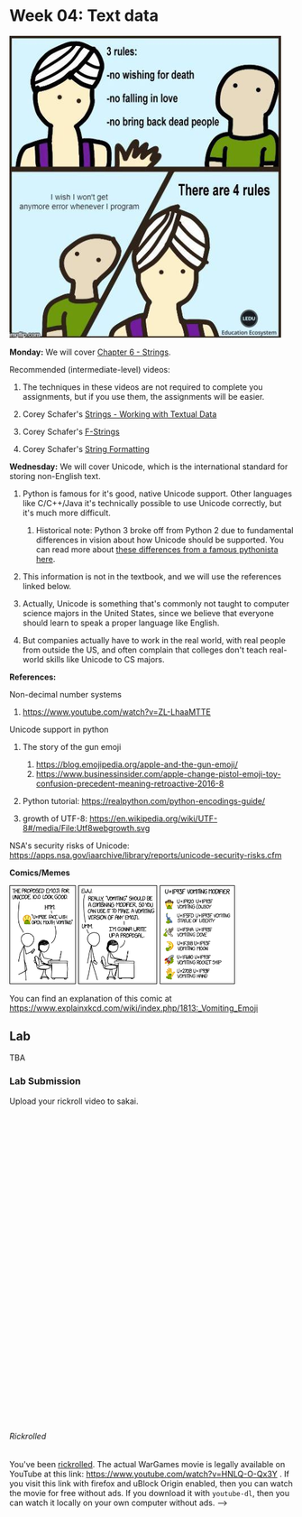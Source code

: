 # Week 04: Text data

![This commic is a joke about error message in python.](4rules.jpg)

**Monday:**
We will cover [Chapter 6 - Strings](https://automatetheboringstuff.com/2e/chapter6/).

<!--
NOTE:
    Need raw strings for homework doctests!
    Need \n \t \r
-->

Recommended (intermediate-level) videos:

1. The techniques in these videos are not required to complete you assignments,
    but if you use them,
    the assignments will be easier.

1. Corey Schafer's [Strings - Working with Textual Data](https://www.youtube.com/watch?v=k9TUPpGqYTo)

1. Corey Schafer's [F-Strings](https://www.youtube.com/watch?v=nghuHvKLhJA)

1. Corey Schafer's [String Formatting](https://www.youtube.com/watch?v=vTX3IwquFkc)

**Wednesday:**
We will cover Unicode, which is the international standard for storing non-English text.

1. Python is famous for it's good, native Unicode support.
    Other languages like C/C++/Java it's technically possible to use Unicode correctly, but it's much more difficult.

    1. Historical note:
        Python 3 broke off from Python 2 due to fundamental differences in vision about how Unicode should be supported.
        You can read more about [these differences from a famous pythonista here](https://lucumr.pocoo.org/2014/1/5/unicode-in-2-and-3/).

1. This information is not in the textbook,
    and we will use the references linked below.

1. Actually, Unicode is something that's commonly not taught to computer science majors in the United States,
    since we believe that everyone should learn to speak a proper language like English.

1. But companies actually have to work in the real world, with real people from outside the US,
    and often complain that colleges don't teach real-world skills like Unicode to CS majors.

**References:**

Non-decimal number systems

1. https://www.youtube.com/watch?v=ZL-LhaaMTTE

Unicode support in python

1. The story of the gun emoji

    1. https://blog.emojipedia.org/apple-and-the-gun-emoji/
    1. https://www.businessinsider.com/apple-change-pistol-emoji-toy-confusion-precedent-meaning-retroactive-2016-8

1. Python tutorial: https://realpython.com/python-encodings-guide/

1. growth of UTF-8: https://en.wikipedia.org/wiki/UTF-8#/media/File:Utf8webgrowth.svg

NSA's security risks of Unicode: https://apps.nsa.gov/iaarchive/library/reports/unicode-security-risks.cfm

**Comics/Memes**

<img width=400px src=vomiting_emoji.png />

You can find an explanation of this comic at https://www.explainxkcd.com/wiki/index.php/1813:_Vomiting_Emoji


## Lab

TBA
<!--
There are two parts for this lab.

### Part I: Markdown

Visit [Issue #41](https://github.com/mikeizbicki/cmc-csci040/issues/41) and follow the instructions there.

### Part II: `youtube-dl`

One of the benefits of python is that it is easy to download and run programs (called scripts) that other people have written.
One such script is called `youtube-dl`,
which lets you easily download videos from youtube and other video sites onto your computer.
(The `-dl` stands for "download").

`pip3` is the program that installs these python scripts onto your computer.
To install `youtube-dl`, run the command
```
$ pip3 install youtube-dl
```
If this command doesn't work for you, then see [Appendix A](https://automatetheboringstuff.com/2e/appendixa/) of *Automate the Boring Stuff* for instructions on configuring `pip3` for your system.

Once you've successfully installed `youtube-dl`,
you can run the script with the command
```
$ python3 -m youtube_dl
```
Notice that the command above uses an underscore `_` instead of a dash `-`.
If everything is working correctly, you should get output that looks like
```
Usage: __main__.py [OPTIONS] URL [URL...]

__main__.py: error: You must provide at least one URL.
Type youtube-dl --help to see a list of all options.
```
In order to download a youtube file, simply paste the URL at the end of the command.
The URL https://www.youtube.com/watch?v=dQw4w9WgXcQ links to the WarGames movie (which is one of the movies to watch to get an A in the class),
and so if you run the command
```
$ python3 -m youtube_dl https://www.youtube.com/watch?v=dQw4w9WgXcQ
```
then the script will download WarGames onto your computer.
If you get an error about a failed SSL certificate, then add the `--no-check-certificate` option to the command above.

After you download the video, play it on your local computer.
Notice that it's not actually the WarGames movie.
[Click here](#rickrolled) for an explanation.

Scripts generally provide detailed help that tells you how to use the command if you pass the `--help` flag.
If you run
```
$ python3 -m youtube_dl --help
```
you can see that `youtube_dl` has many options for things like setting the audio/video quality of the download, downloading entire playlists, and using web proxies for the download.

<!--
1. Corey Schafer's [`if __name__ == '__main__'`](https://www.youtube.com/watch?v=sugvnHA7ElY)

## Lab

Complete the `lab.py` file and submit your doctests to sakai.
-->

### Lab Submission

Upload your rickroll video to sakai.

<br/>
<br/>
<br/>
<br/>
<br/>
<br/>
<br/>
<br/>
<br/>
<br/>
<br/>
<br/>
<br/>
<br/>
<br/>
<br/>
<br/>
<br/>
<br/>
<br/>
<br/>
<br/>
<br/>
<br/>
<br/>
<br/>
<br/>
<br/>
<br/>
<br/>
<br/>
<br/>

###### Rickrolled

You've been [rickrolled](https://en.wikipedia.org/wiki/Rickrolling).
The actual WarGames movie is legally available on YouTube at this link: https://www.youtube.com/watch?v=HNLQ-O-Qx3Y .
If you visit this link with firefox and uBlock Origin enabled,
then you can watch the movie for free without ads.
If you download it with `youtube-dl`, then you can watch it locally on your own computer without ads.
-->
